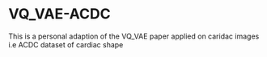# VQ_VAE-ACDC
This is a personal adaption of the VQ_VAE paper applied on caridac images i.e ACDC dataset of cardiac shape
